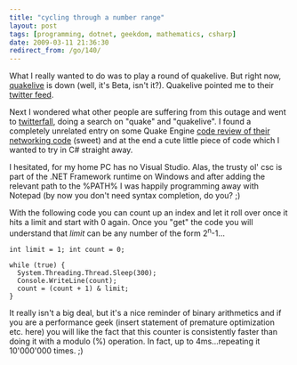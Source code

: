 ```yaml
---
title: "cycling through a number range"
layout: post
tags: [programming, dotnet, geekdom, mathematics, csharp]
date: 2009-03-11 21:36:30
redirect_from: /go/140/
---
```


What I really wanted to do was to play a round of quakelive. But right now, [quakelive](http://www.quakelive.com/) is down (well, it's Beta, isn't it?). Quakelive pointed me to their [twitter feed](http://twitter.com/quakelive). 

Next I wondered what other people are suffering from this outage and went to [twitterfall](http://twitterfall.com/), doing a search on "quake" and "quakelive". I found a completely unrelated entry on some Quake Engine [code review of their networking code](http://fabiensanglard.net/quakeSource/quakeSourceNetWork.php) (sweet) and at the end a cute little piece of code which I wanted to try in C# straight away. 

I hesitated, for my home PC has no Visual Studio. Alas, the trusty ol' csc is part of the .NET Framework runtime on Windows and after adding the relevant path to the %PATH% I was happily programming away with Notepad (by now you don't need syntax completion, do you? ;)

With the following code you can count up an index and let it roll over once it hits a limit and start with 0 again. Once you "get" the code you will understand that _limit_ can be any number of the form 2<sup>n</sup>-1...


	int limit = 1; int count = 0;

	while (true) {
	  System.Threading.Thread.Sleep(300);
	  Console.WriteLine(count);
	  count = (count + 1) & limit;
	}


It really isn't a big deal, but it's a nice reminder of binary arithmetics and if you are a performance geek (insert statement of premature optimization etc. here) you will like the fact that this counter is consistently faster than doing it with a modulo (%) operation. In fact, up to 4ms...repeating it 10'000'000 times. ;)